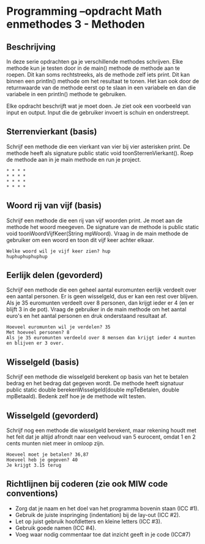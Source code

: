 # Programming –opdracht Math enmethodes 3 - Methoden

## Beschrijving
In deze serie opdrachten ga je verschillende methodes schrijven. Elke methode kun je testen door in de main() methode de methode aan te roepen. Dit kan soms rechtstreeks, als de methode zelf iets print. Dit kan binnen een println() methode om het resultaat te tonen. Het kan ook door de returnwaarde van de methode eerst op te slaan in een variabele en dan die variabele in een println() methode te gebruiken.

Elke opdracht beschrijft wat je moet doen. Je ziet ook een voorbeeld van input en output. Input die de gebruiker invoert is schuin en onderstreept.

## Sterrenvierkant (basis)
Schrijf een methode die een vierkant van vier bij vier asterisken print. De methode heeft als signature public static void toonSterrenVierkant(). Roep de methode aan in je main methode en run je project.

```
* * * *
* * * *
* * * *
* * * *
```

## Woord rij van vijf (basis)
Schrijf een methode die een rij van vijf woorden print. Je moet aan de methode het woord meegeven. De signature van de methode is public static void toonWoordVijfKeer(String mpWoord). Vraag in de main methode de gebruiker om een woord en toon dit vijf keer achter elkaar.

```
Welke woord wil je vijf keer zien? hup
huphuphuphuphup
```

## Eerlijk delen (gevorderd)
Schrijf een methode die een geheel aantal euromunten eerlijk verdeelt over een aantal personen. Er is geen wisselgeld, dus er kan een rest over blijven. Als je 35 euromunten verdeelt over 8 personen, dan krijgt ieder er 4 (en er blijft 3 in de pot). Vraag de gebruiker in de main methode om het aantal euro's en het aantal personen en druk onderstaand resultaat af.

```
Hoeveel euromunten wil je verdelen? 35
Met hoeveel personen? 8
Als je 35 euromunten verdeeld over 8 mensen dan krijgt ieder 4 munten en blijven er 3 over.
```

## Wisselgeld (basis)
Schrijf een methode die wisselgeld berekent op basis van het te betalen bedrag en het bedrag dat gegeven wordt. De methode heeft signatuur public static double berekenWisselgeld(double mpTeBetalen, double mpBetaald). Bedenk zelf hoe je de methode wilt testen.

## Wisselgeld (gevorderd)
Schrijf nog een methode die wisselgeld berekent, maar rekening houdt met het feit dat je altijd afrondt naar een veelvoud van 5 eurocent, omdat 1 en 2 cents munten niet meer in omloop zijn.

```
Hoeveel moet je betalen? 36,87
Hoeveel heb je gegeven? 40
Je krijgt 3.15 terug
```

## Richtlijnen bij coderen (zie ook MIW code conventions)
- Zorg dat je naam en het doel van het programma bovenin staan (ICC #1).
- Gebruik de juiste inspringing (indentation) bij de lay-out (ICC #2).
- Let op juist gebruik hoofdletters en kleine letters (ICC #3).
- Gebruik goede namen (ICC #4).
- Voeg waar nodig commentaar toe dat inzicht geeft in je code (ICC#7)